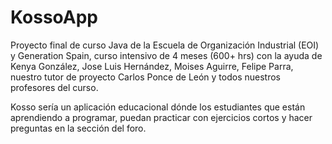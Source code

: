 # KossoApp

Proyecto final de curso Java de la Escuela de Organización Industrial (EOI) y Generation Spain,
curso intensivo de 4 meses (600+ hrs) con la ayuda de Kenya González, Jose Luis Hernández,
Moises Aguirre, Felipe Parra, nuestro tutor de proyecto Carlos Ponce de León y todos nuestros
profesores del curso.

Kosso sería un aplicación educacional dónde los estudiantes que están aprendiendo a programar,
puedan practicar con ejercicios cortos y hacer preguntas en la sección del foro.
